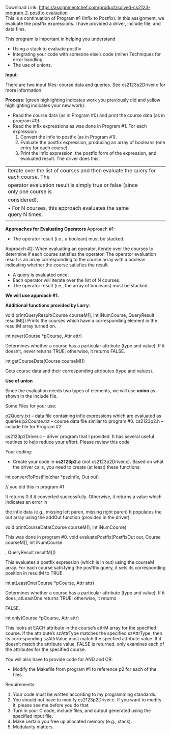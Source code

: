 Download Link: https://assignmentchef.com/product/solved-cs2123-program-2-postfix-evaluation
<br>
This is a continuation of Program #1 (Infix to Postfix).  In this assignment, we evaluate the postfix expressions.  I have provided a driver, include file, and data files.




This program is important in helping you understand

<ul>

 <li>Using a stack to evaluate postfix</li>

 <li>Integrating your code with someone else’s code (mine) Techniques for error handling</li>

 <li>The use of unions.</li>

</ul>




<strong>Input</strong>:

There are two input files:  course data and queries.  See cs2123p2Driver.c for more information.







<strong>Process</strong>: (green highlighting indicates work you previously did and yellow highlighting indicates your new work):

<ul>

 <li>Read the course data (as in Program #0) and print the course data (as in program #0).</li>

 <li>Read the infix expressions as was done in Program #1.  For each expression:

  <ol>

   <li>Convert the infix to postfix (as in Program #1).</li>

   <li>Evaluate the postfix expression, producing an array of booleans (one entry for each course).</li>

   <li>Print the infix expression, the postfix form of the expression, and evaluated result. The driver does this.</li>

  </ol></li>

</ul>




<table width="480">

 <tbody>

  <tr>

   <td colspan="4" width="480">Iterate over the list of courses and then evaluate the query for each course.  The</td>

  </tr>

  <tr>

   <td colspan="3" width="434">operator evaluation result is simply true or false (since only one course is</td>

   <td rowspan="3" width="46"> </td>

  </tr>

  <tr>

   <td width="73">considered).</td>

   <td colspan="2" width="361"> </td>

  </tr>

  <tr>

   <td colspan="2" width="402">•    For N courses, this approach evaluates the same query N times.</td>

   <td width="32"> </td>

  </tr>

  <tr>

   <td width="73"></td>

   <td width="328"></td>

   <td width="32"></td>

   <td width="46"></td>

  </tr>

 </tbody>

</table>

<strong>Approaches for Evaluating Operators  </strong>Approach #1:

<ul>

 <li>The operator result (i.e., a boolean) must be stacked.</li>

</ul>

Approach #2: When evaluating an operator, iterate over the courses to determine if each course satisfies the operator.    The operator evaluation result is an array corresponding to the course array with a boolean indicating whether the course satisfies the result.

<ul>

 <li>A query is evaluated once.</li>

 <li>Each operator will iterate over the list of N courses.</li>

 <li>The operator result (i.e., the array of booleans) must be stacked.</li>

</ul>

<strong>We will use approach #1. </strong>




<strong>Additional functions provided by Larry</strong>:

void printQueryResult(Course courseM[], int iNumCourse, QueryResult resultM[])  Prints the courses which have a corresponding element in the resultM array turned on.

int never(Course *pCourse, Attr attr)

Determines whether a course has a particular attribute (type and value).  If it doesn’t, never returns TRUE; otherwise, it returns FALSE.

int getCourseData(Course courseM[])

Gets course data and their corresponding attributes (type and values).

<strong> </strong>

<strong>Use of union </strong>

Since the evaluation needs two types of elements, we will use <strong>union</strong> as shown in the include file.




Some Files for your use:

p2Query.txt – data file containing infix expressions which are evaluated as queries p2Course.txt – course data file similar to program #0. cs2123p2.h – include file for Program #2

cs2123p2Driver.c – driver program that I provided.  It has several useful routines to help reduce your effort.  Please review this code




Your coding:

<ul>

 <li>Create your code in <strong>cs2123p2.c</strong> (not cs2123p2Driver.c). Based on what the driver calls, you need to create (at least) these functions:</li>

</ul>

int convertToPostFix(char *pszInfix, Out out)

// you did this in program #1

It returns 0 if it converted successfully.  Otherwise, it returns a value which indicates an error in

the infix data (e.g., missing left paren, missing right paren) It populates the out array using the addOut function (provided in the driver).

void printCourseData(Course courseM[], int iNumCourse)

This was done in program #0. void evaluatePostfix(PostfixOut out, Course courseM[], int iNumCourse

, QueryResult resultM[])

This evaluates a postfix expression (which is in out) using the courseM array.  For each course satisfying the posftfix query, it sets its corresponding position in resultM to TRUE.

int atLeastOne(Course *pCourse, Attr attr)

Determines whether a course has a particular attribute (type and value).  If it does, atLeastOne returns TRUE; otherwise, it returns

FALSE.

int only(Course *pCourse, Attr attr)

This looks at EACH attribute in the course’s attrM array for the specified course.  If the attribute’s szAttrType matches the specified szAttrType, then its corresponding szAttrValue must match the specfied attribute value.  If it doesn’t match the attribute value, FALSE is returned.  only examines each of the attributes for the specified course.

You will also have to provide code for AND and OR.

<ul>

 <li>Modify the Makefile from program #1 to reference p2 for each of the files.</li>

</ul>




Requirements:

<ol>

 <li>Your code must be written according to my programming standards.</li>

 <li>You should not have to modify cs2123p2Driver.c. If you want to modify it, please see me before you do that.</li>

 <li>Turn in your C code, include files, and output generated using the specified input file.</li>

 <li>Make certain you free up allocated memory (e.g., stack).</li>

 <li>Modularity matters.</li>

</ol>




<h1></h1>
